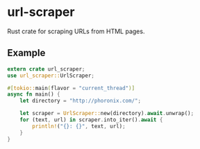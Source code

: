 # url-scraper

Rust crate for scraping URLs from HTML pages.

## Example

```rust
extern crate url_scraper;
use url_scraper::UrlScraper;

#[tokio::main(flavor = "current_thread")]
async fn main() {
    let directory = "http://phoronix.com/";

    let scraper = UrlScraper::new(directory).await.unwrap();
    for (text, url) in scraper.into_iter().await {
        println!("{}: {}", text, url);
    }
}
```